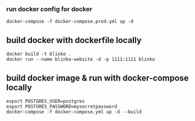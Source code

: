 ### run docker config for docker
```
docker-compose -f docker-compose.prod.yml up -d
```

## build docker with dockerfile locally
```
docker build -t blinko .
docker run --name blinko-website -d -p 1111:1111 blinko
```

## build docker image & run with docker-compose locally
```
export POSTGRES_USER=postgres
export POSTGRES_PASSWORD=mysecretpassword
docker-compose -f docker-compose.yml up -d --build
```
